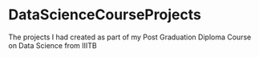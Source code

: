 # DataScienceCourseProjects
The projects I had created as part of my Post Graduation Diploma Course on Data Science from IIITB
